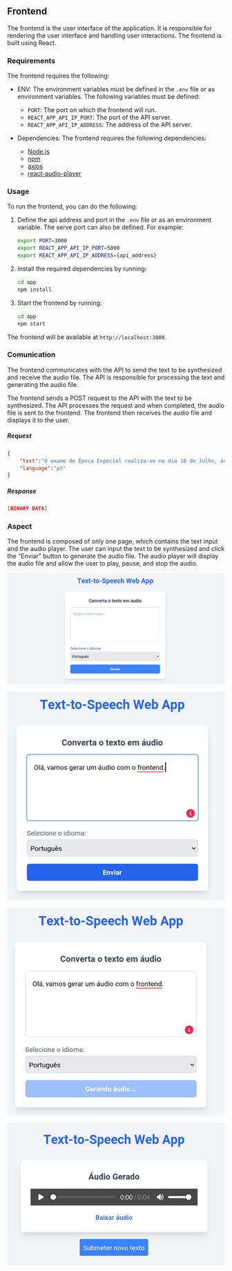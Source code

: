 ## Frontend

The frontend is the user interface of the application. It is responsible for rendering the user interface and handling user interactions. The frontend is built using React.

### Requirements

The frontend requires the following:

- ENV: The environment variables must be defined in the `.env` file or as environment variables. The following variables must be defined:
    - `PORT`: The port on which the frontend will run.
    - `REACT_APP_API_IP_PORT`: The port of the API server.
    - `REACT_APP_API_IP_ADDRESS`: The address of the API server.

- Dependencies: The frontend requires the following dependencies:
    - [Node.js](https://nodejs.org/en/)
    - [npm](https://www.npmjs.com/get-npm)
    - [axios](https://www.npmjs.com/package/axios)
    - [react-audio-player](https://www.npmjs.com/package/react-audio-player)

### Usage

To run the frontend, you can do the following:

1. Define the api address and port in the `.env` file or as an environment variable. The serve port can also be defined. For example:
    ```bash
    export PORT=3000
    export REACT_APP_API_IP_PORT=5000
    export REACT_APP_API_IP_ADDRESS={api_address}
    ```
2. Install the required dependencies by running:
    ```bash
    cd app
    npm install
    ```
3. Start the frontend by running:
    ```bash
    cd app
    npm start
    ```
The frontend will be available at `http://localhost:3000`.

### Comunication

The frontend communicates with the API to send the text to be synthesized and receive the audio file. The API is responsible for processing the text and generating the audio file.

The frontend sends a POST request to the API with the text to be synthesized. The API processes the request and when completed, the audio file is sent to the frontend. The frontend then receives the audio file and displays it to the user.

##### Request

```json
{
    "text":"O exame de Época Especial realiza-se no dia 10 de Julho, às 9:00, na sala Ed.2 1.03.",
    "language":"pt"
}
```

##### Response

```json
[BINARY DATA]
```

### Aspect

The frontend is composed of only one page, which contains the text input and the audio player. The user can input the text to be synthesized and click the "Enviar" button to generate the audio file. The audio player will display the audio file and allow the user to play, pause, and stop the audio.

![Frontend](../images/frontend/frontend.png)

![Frontend With Text](../images/frontend/frontend_text.png)

![Frontend Waiting](../images/frontend/frontend_sent.png)

![Frontend With Audio Player](../images/frontend/frontend_audio.png)


